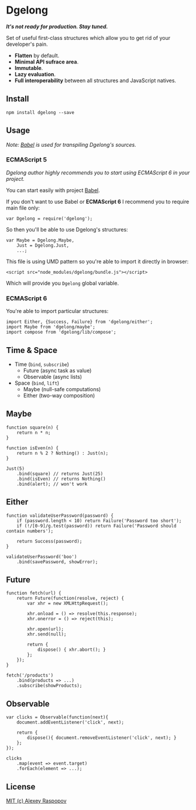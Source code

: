 # Dgelong

***It's not ready for production. Stay tuned.***

Set of useful first-class structures which allow you to get rid of your developer's pain.

 * **Flatten** by default.
 * **Minimal API sufrace area**.
 * **Immutable**.
 * **Lazy evaluation**.
 * **Full interoperability** between all structures and JavaScript natives.

## Install

	npm install dgelong --save

## Usage

*Note: [Babel](https://babeljs.io/) is used for transpiling Dgelong's sources.*

### ECMAScript 5

*Dgelong author highly recommends you to start using ECMAScript 6 in your project.*

You can start easily with project [Babel](https://babeljs.io/).

If you don't want to use Babel or **ECMAScript 6** I recommend you to require main file only:

	var Dgelong = require('dgelong');

So then you'll be able to use Dgelong's structures:

	var Maybe = Dgelong.Maybe,
		Just = Dgelong.Just,
		...;

This file is using UMD pattern so you're able to import it directly in browser:

	<script src="node_modules/dgelong/bundle.js"></script>

Which will provide you `Dgelong` global variable.

### ECMAScript 6

You're able to import particular structures:

	import Either, {Success, Failure} from 'dgelong/either';
	import Maybe from 'dgelong/maybe';
	import compose from 'dgelong/lib/compose';

## Time & Space

 - Time (`bind`, `subscribe`)
   - Future (async task as value)
   - Observable (async lists)
 - Space (`bind`, `lift`)
   - Maybe (null-safe computations)
   - Either (two-way composition)

## Maybe

	function square(n) {
	    return n * n;
	}

	function isEven(n) {
	    return n % 2 ? Nothing() : Just(n);
	}

	Just(5)
	    .bind(square) // returns Just(25)
	    .bind(isEven) // returns Nothing()
	    .bind(alert); // won't work

## Either

	function validateUserPassword(password) {
	    if (password.length < 10) return Failure('Password too short');
	    if (!/[0-9]/g.test(password)) return Failure('Password should contain numbers');

	    return Success(password);
	}

	validateUserPassword('boo')
	    .bind(savePassword, showError);

## Future

	function fetch(url) {
		return Future(function(resolve, reject) {
			var xhr = new XMLHttpRequest();

			xhr.onload = () => resolve(this.response);
			xhr.onerror = () => reject(this);

			xhr.open(url);
			xhr.send(null);

			return {
				dispose() { xhr.abort(); }
			};
		});
	}

	fetch('/products')
		.bind(products => ...)
		.subscribe(showProducts);

## Observable

	var clicks = Observable(function(next){
		document.addEventListener('click', next);

		return {
			dispose(){ document.removeEventListener('click', next); }
		};
	});

	clicks
		.map(event => event.target)
		.forEach(element => ...);

## License

[MIT (c) Alexey Raspopov](./LICENSE)
